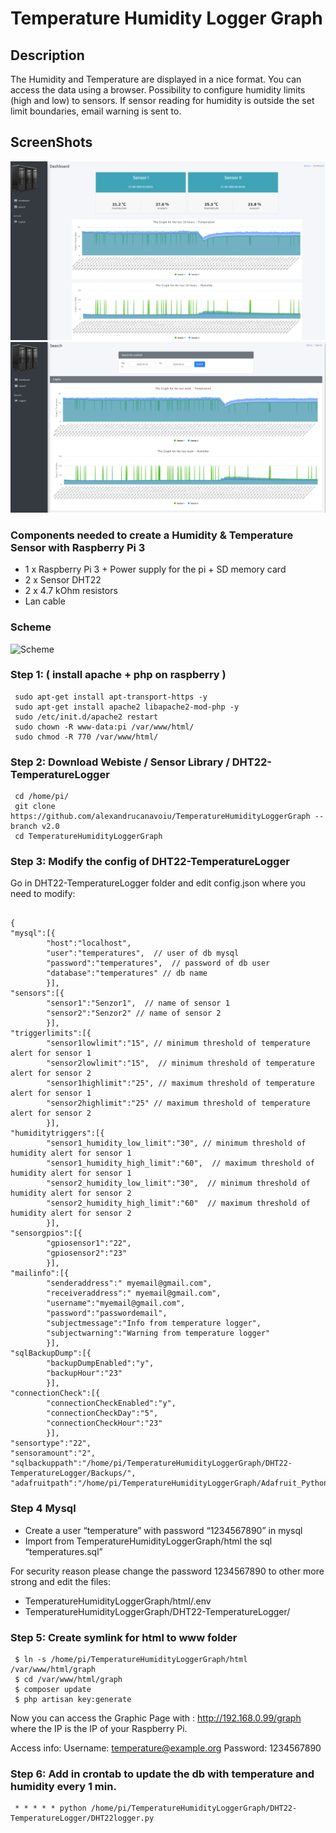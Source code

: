 # Temperature Humidity Logger Graph

## Description
The Humidity and Temperature are displayed in a nice format. You can access the data using a browser.
Possibility to configure humidity limits (high and low) to sensors. If sensor reading for humidity is outside the set limit boundaries, email warning is sent to.

## ScreenShots
[![ScreenShot 1](https://raw.githubusercontent.com/alexandrucanavoiu/TemperatureHumidityLoggerGraph/master/screenshot/dashboard.PNG "ScreenShot 1")](https://raw.githubusercontent.com/alexandrucanavoiu/TemperatureHumidityLoggerGraph/master/screenshot/dashboard.PNG)
[![ScreenShot 2](https://raw.githubusercontent.com/alexandrucanavoiu/TemperatureHumidityLoggerGraph/master/screenshot/search.PNG "ScreenShot 1")](https://raw.githubusercontent.com/alexandrucanavoiu/TemperatureHumidityLoggerGraph/master/screenshot/search.PNG)

### Components needed to create a Humidity & Temperature Sensor with Raspberry Pi 3
*	1 x Raspberry Pi 3 + Power supply for the pi + SD memory card
*	2 x Sensor  DHT22
*	2 x 4.7 kOhm resistors
*	Lan cable

### Scheme
![Scheme](https://www.marketingromania.ro/github/humidityandtemp/0.jpg)

### Step 1: ( install apache + php on raspberry )

```
 sudo apt-get install apt-transport-https -y
 sudo apt-get install apache2 libapache2-mod-php -y
 sudo /etc/init.d/apache2 restart 
 sudo chown -R www-data:pi /var/www/html/
 sudo chmod -R 770 /var/www/html/
 ```

### Step 2:  Download Webiste / Sensor Library / DHT22-TemperatureLogger

```
 cd /home/pi/
 git clone https://github.com/alexandrucanavoiu/TemperatureHumidityLoggerGraph --branch v2.0
 cd TemperatureHumidityLoggerGraph
```
### Step 3: Modify the config of DHT22-TemperatureLogger
Go in DHT22-TemperatureLogger folder and edit config.json where you need to modify:

```

{
"mysql":[{
        "host":"localhost",
        "user":"temperatures",  // user of db mysql
        "password":"temperatures",  // password of db user
        "database":"temperatures" // db name
        }],
"sensors":[{
        "sensor1":"Senzor1",  // name of sensor 1
        "sensor2":"Senzor2" // name of sensor 2
        }],
"triggerlimits":[{
        "sensor1lowlimit":"15", // minimum threshold of temperature alert for sensor 1
        "sensor2lowlimit":"15",  // minimum threshold of temperature alert for sensor 2
        "sensor1highlimit":"25", // maximum threshold of temperature alert for sensor 1
        "sensor2highlimit":"25" // maximum threshold of temperature alert for sensor 2
        }],
"humiditytriggers":[{
        "sensor1_humidity_low_limit":"30", // minimum threshold of humidity alert for sensor 1
        "sensor1_humidity_high_limit":"60",  // maximum threshold of humidity alert for sensor 1
        "sensor2_humidity_low_limit":"30",  // minimum threshold of humidity alert for sensor 2
        "sensor2_humidity_high_limit":"60"  // maximum threshold of humidity alert for sensor 2
        }],
"sensorgpios":[{
        "gpiosensor1":"22",
        "gpiosensor2":"23"
        }],
"mailinfo":[{
        "senderaddress":" myemail@gmail.com",
        "receiveraddress":" myemail@gmail.com",
        "username":"myemail@gmail.com",
        "password":"passwordemail",
        "subjectmessage":"Info from temperature logger",
        "subjectwarning":"Warning from temperature logger"
        }],
"sqlBackupDump":[{
        "backupDumpEnabled":"y",
        "backupHour":"23"
        }],
"connectionCheck":[{
        "connectionCheckEnabled":"y",
        "connectionCheckDay":"5",
        "connectionCheckHour":"23"
        }],
"sensortype":"22",
"sensoramount":"2",
"sqlbackuppath":"/home/pi/TemperatureHumidityLoggerGraph/DHT22-TemperatureLogger/Backups/",
"adafruitpath":"/home/pi/TemperatureHumidityLoggerGraph/Adafruit_Python_DHT/examples/AdafruitDHT.py"

```


### Step 4 Mysql
* Create a user “temperature” with password “1234567890” in mysql 
* Import from TemperatureHumidityLoggerGraph/html the sql “temperatures.sql”

For security reason please change the password 1234567890 to other more strong and edit the files:
*	TemperatureHumidityLoggerGraph/html/.env
*	TemperatureHumidityLoggerGraph/DHT22-TemperatureLogger/

### Step 5: Create symlink for html to www folder
```
 $ ln -s /home/pi/TemperatureHumidityLoggerGraph/html /var/www/html/graph
 $ cd /var/www/html/graph
 $ composer update
 $ php artisan key:generate
```

 Now you can access the Graphic Page with : http://192.168.0.99/graph where the IP is the IP of your Raspberry Pi.

Access info:
Username: temperature@example.org
Password: 1234567890

### Step 6: Add in crontab to update the db with temperature and humidity every 1 min.

```
 * * * * * python /home/pi/TemperatureHumidityLoggerGraph/DHT22-TemperatureLogger/DHT22logger.py
 ```

